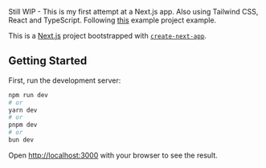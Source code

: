 Still WIP - This is my first attempt at a Next.js app. Also using Tailwind CSS, React and TypeScript. Following [this](https://youtu.be/lkjrUW8fI40) example project example.

This is a [Next.js](https://nextjs.org) project bootstrapped with [`create-next-app`](https://nextjs.org/docs/app/api-reference/cli/create-next-app).

## Getting Started

First, run the development server:

```bash
npm run dev
# or
yarn dev
# or
pnpm dev
# or
bun dev
```

Open [http://localhost:3000](http://localhost:3000) with your browser to see the result.
